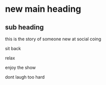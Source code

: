 # new main heading

## sub heading

this is the story of someone new at social coing

sit back



relax





enjoy the show




dont laugh too hard
